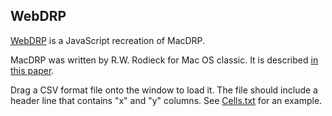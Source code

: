 WebDRP
------

[WebDRP](http://wdobbie.github.com/WebDRP/) is a JavaScript recreation of MacDRP.

MacDRP was written by R.W. Rodieck for Mac OS classic. It is described [in this paper](http://wdobbie.github.com/WebDRP/rod91_Roedieck_VisNsci_DensityRecoveryProfile.pdf).

Drag a CSV format file onto the window to load it. The file should include a header line that contains "x" and "y" columns. See [Cells.txt](http://wdobbie.github.com/WebDRP/Cells.txt) for an example.

